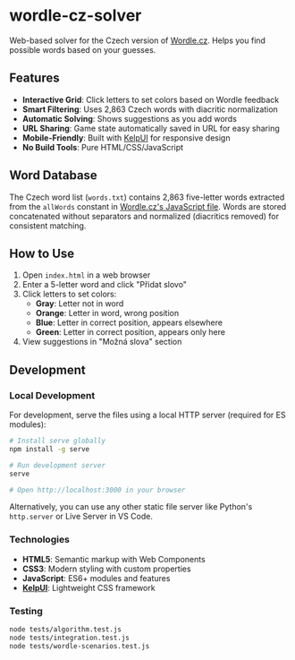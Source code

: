 # wordle-cz-solver

Web-based solver for the Czech version of [Wordle.cz](https://www.wordle.cz). Helps you find possible words based on your guesses.

## Features

- **Interactive Grid**: Click letters to set colors based on Wordle feedback
- **Smart Filtering**: Uses 2,863 Czech words with diacritic normalization
- **Automatic Solving**: Shows suggestions as you add words
- **URL Sharing**: Game state automatically saved in URL for easy sharing
- **Mobile-Friendly**: Built with [KelpUI](https://kelpui.com) for responsive design
- **No Build Tools**: Pure HTML/CSS/JavaScript

## Word Database

The Czech word list (`words.txt`) contains 2,863 five-letter words extracted from the `allWords` constant in [Wordle.cz's JavaScript file](https://www.wordle.cz/wordle.js). Words are stored concatenated without separators and normalized (diacritics removed) for consistent matching.

## How to Use

1. Open `index.html` in a web browser
2. Enter a 5-letter word and click "Přidat slovo"
3. Click letters to set colors:
   - **Gray**: Letter not in word
   - **Orange**: Letter in word, wrong position
   - **Blue**: Letter in correct position, appears elsewhere
   - **Green**: Letter in correct position, appears only here
4. View suggestions in "Možná slova" section

## Development

### Local Development

For development, serve the files using a local HTTP server (required for ES modules):

```bash
# Install serve globally
npm install -g serve

# Run development server
serve

# Open http://localhost:3000 in your browser
```

Alternatively, you can use any other static file server like Python's `http.server` or Live Server in VS Code.

### Technologies

- **HTML5**: Semantic markup with Web Components
- **CSS3**: Modern styling with custom properties
- **JavaScript**: ES6+ modules and features
- **[KelpUI](https://kelpui.com)**: Lightweight CSS framework

### Testing

```bash
node tests/algorithm.test.js
node tests/integration.test.js
node tests/wordle-scenarios.test.js
```
